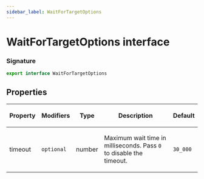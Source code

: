 ```yaml
---
sidebar_label: WaitForTargetOptions
---
```


# WaitForTargetOptions interface

### Signature

```typescript
export interface WaitForTargetOptions
```

## Properties

<table><thead><tr><th>

Property

</th><th>

Modifiers

</th><th>

Type

</th><th>

Description

</th><th>

Default

</th></tr></thead>
<tbody><tr><td>

<span id="timeout">timeout</span>

</td><td>

`optional`

</td><td>

number

</td><td>

Maximum wait time in milliseconds. Pass `0` to disable the timeout.

</td><td>

`30_000`

</td></tr>
</tbody></table>
